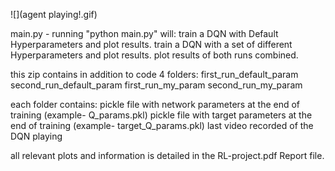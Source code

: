 ![](agent playing!.gif)

main.py - running "python main.py" will:
	train a DQN with Default Hyperparameters and plot results.
	train a DQN with a set of different Hyperparameters and plot results.
	plot results of both runs combined.
	
this zip contains in addition to code 4 folders:
	first_run_default_param
	second_run_default_param
	first_run_my_param
	second_run_my_param
	
each folder contains:
	pickle file with network parameters at the end of training (example- Q_params.pkl)
	pickle file with target parameters at the end of training (example- target_Q_params.pkl)
	last video recorded of the DQN playing
	

all relevant plots and information is detailed in the RL-project.pdf Report file.
